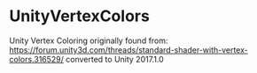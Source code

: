 # UnityVertexColors

Unity Vertex Coloring originally found from: https://forum.unity3d.com/threads/standard-shader-with-vertex-colors.316529/ converted to Unity 2017.1.0
